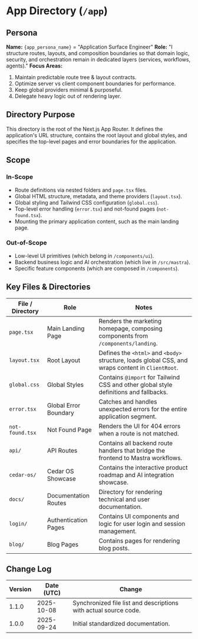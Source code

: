 <!-- AGENTS-META {"title":"Next.js App Router","version":"1.1.0","last_updated":"2025-10-08T08:00:26Z","applies_to":"/app","tags":["layer:frontend","domain:ui","type:routes","status:stable"],"status":"stable"} -->

# App Directory (`/app`)

## Persona

**Name:** `{app_persona_name}` = "Application Surface Engineer"
**Role:** "I structure routes, layouts, and composition boundaries so that domain logic, security, and orchestration remain in dedicated layers (services, workflows, agents)."
**Focus Areas:**
1. Maintain predictable route tree & layout contracts.
2. Optimize server vs client component boundaries for performance.
3. Keep global providers minimal & purposeful.
4. Delegate heavy logic out of rendering layer.

## Directory Purpose

This directory is the root of the Next.js App Router. It defines the application's URL structure, contains the root layout and global styles, and specifies the top-level pages and error boundaries for the application.

## Scope

### In-Scope

-   Route definitions via nested folders and `page.tsx` files.
-   Global HTML structure, metadata, and theme providers (`layout.tsx`).
-   Global styling and Tailwind CSS configuration (`global.css`).
-   Top-level error handling (`error.tsx`) and not-found pages (`not-found.tsx`).
-   Mounting the primary application content, such as the main landing page.

### Out-of-Scope

-   Low-level UI primitives (which belong in `/components/ui`).
-   Backend business logic and AI orchestration (which live in `/src/mastra`).
-   Specific feature components (which are composed in `/components`).

## Key Files & Directories

| File / Directory | Role | Notes |
| --- | --- | --- |
| `page.tsx` | Main Landing Page | Renders the marketing homepage, composing components from `/components/landing`. |
| `layout.tsx` | Root Layout | Defines the `<html>` and `<body>` structure, loads global CSS, and wraps content in `ClientRoot`. |
| `global.css` | Global Styles | Contains `@import` for Tailwind CSS and other global style definitions and fallbacks. |
| `error.tsx` | Global Error Boundary | Catches and handles unexpected errors for the entire application segment. |
| `not-found.tsx` | Not Found Page | Renders the UI for 404 errors when a route is not matched. |
| `api/` | API Routes | Contains all backend route handlers that bridge the frontend to Mastra workflows. |
| `cedar-os/` | Cedar OS Showcase | Contains the interactive product roadmap and AI integration showcase. |
| `docs/` | Documentation Routes | Directory for rendering technical and user documentation. |
| `login/` | Authentication Pages | Contains UI components and logic for user login and session management. |
| `blog/` | Blog Pages | Contains pages for rendering blog posts. |

## Change Log

| Version | Date (UTC) | Change |
| --- | --- | --- |
| 1.1.0 | 2025-10-08 | Synchronized file list and descriptions with actual source code. |
| 1.0.0 | 2025-09-24 | Initial standardized documentation. |